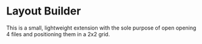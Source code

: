 # Layout Builder

This is a small, lightweight extension with the sole purpose of open opening 4 files and positioning them in a 2x2 grid.

